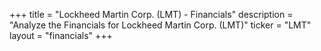 +++
title = "Lockheed Martin Corp. (LMT) - Financials"
description = "Analyze the Financials for Lockheed Martin Corp. (LMT)"
ticker = "LMT"
layout = "financials"
+++

